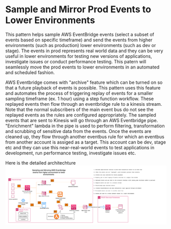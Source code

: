 # Sample and Mirror Prod Events to Lower Environments

This pattern helps sample AWS EventBridge events (select a subset of events based on specific timeframe) and send the events from higher environments (such as production) lower environments (such as dev or stage). The events in prod represents real world data and they can be very useful in lower environments for testing new versions of applications, investigate issues or conduct performance testing. This patern will seamlessly move the prod events to lower environments in an automated and scheduled fashion. 

AWS Eventbridge comes with "archive" feature which can be turned on so that a future playback of events is possible. This pattern uses this feature and automates the process of triggering replay of events for a smaller sampling timeframe (ex. 1 hour) using a step function workflow. These replayed events then flow through an eventbridge rule to a kinesis stream. Note that the normal subscribers of the main event bus do not see the replayed events as the rules are configured appropriately. The sampled events that are sent to Kinesis will go through an AWS Eventbridge pipe. "Enrichment" lambda in the pipe is used to perform filtering, transformation and scrubbing of sensitive data from the events. Once the events are cleaned up, they flow through another eventbus rule for which an eventbus from another account is assiged as a target. This account can be dev, stage etc and they can use this near-real-world events to test applications in development, run performance testing, investigate issues etc. 

Here is the detailed architechture
![Architecture](./python/resources/eventbridge_replay.png)